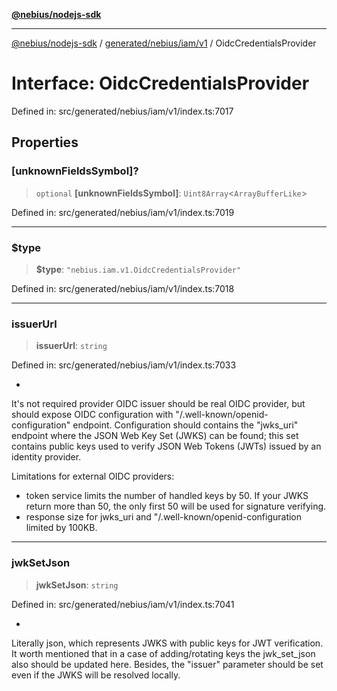 [**@nebius/nodejs-sdk**](../../../../../README.md)

***

[@nebius/nodejs-sdk](../../../../../README.md) / [generated/nebius/iam/v1](../README.md) / OidcCredentialsProvider

# Interface: OidcCredentialsProvider

Defined in: src/generated/nebius/iam/v1/index.ts:7017

## Properties

### \[unknownFieldsSymbol\]?

> `optional` **\[unknownFieldsSymbol\]**: `Uint8Array`\<`ArrayBufferLike`\>

Defined in: src/generated/nebius/iam/v1/index.ts:7019

***

### $type

> **$type**: `"nebius.iam.v1.OidcCredentialsProvider"`

Defined in: src/generated/nebius/iam/v1/index.ts:7018

***

### issuerUrl

> **issuerUrl**: `string`

Defined in: src/generated/nebius/iam/v1/index.ts:7033

*
 It's not required provider OIDC issuer should be real OIDC provider, but should expose OIDC configuration
 with "/.well-known/openid-configuration" endpoint. Configuration should contains the "jwks_uri" endpoint
 where the JSON Web Key Set (JWKS) can be found; this set contains public keys used to verify
 JSON Web Tokens (JWTs) issued by an identity provider.

 Limitations for external OIDC providers:
 - token service limits the number of handled keys by 50. If your JWKS return more than 50,
 the only first 50  will be used for signature verifying.
 - response size for jwks_uri and "/.well-known/openid-configuration limited by 100KB.

***

### jwkSetJson

> **jwkSetJson**: `string`

Defined in: src/generated/nebius/iam/v1/index.ts:7041

*
 Literally json, which represents JWKS with public keys for JWT verification.
 It worth mentioned that in a case of adding/rotating keys the jwk_set_json also should be updated here.
 Besides, the "issuer" parameter should be set even if the JWKS will be resolved locally.
